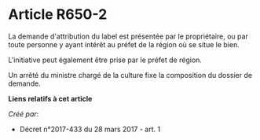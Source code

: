 # Article R650-2

La demande d'attribution du label est présentée par le propriétaire, ou par toute personne y ayant intérêt au préfet de la
région où se situe le bien.

L'initiative peut également être prise par le préfet de région.

Un arrêté du ministre chargé de la culture fixe la composition du dossier de demande.

**Liens relatifs à cet article**

_Créé par_:

  - Décret n°2017-433 du 28 mars 2017 - art. 1
